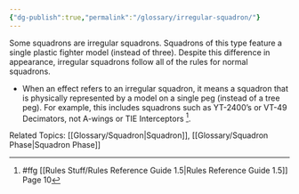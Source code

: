 ```yaml
---
{"dg-publish":true,"permalink":"/glossary/irregular-squadron/"}
---
```


Some squadrons are irregular squadrons. Squadrons of this type feature a single plastic fighter model (instead of three). Despite this difference in appearance, irregular squadrons follow all of the rules for normal squadrons.

- When an effect refers to an irregular squadron, it means a squadron that is physically represented by a model on a single peg (instead of a tree peg). For example, this includes squadrons such as YT-2400’s or VT-49 Decimators, not A-wings or TIE Interceptors [^1].

Related Topics: [[Glossary/Squadron\|Squadron]], [[Glossary/Squadron Phase\|Squadron Phase]]

[^1]: #ffg [[Rules Stuff/Rules Reference Guide 1.5\|Rules Reference Guide 1.5]] Page 10

